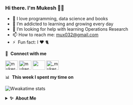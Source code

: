 ### Hi there. I'm Mukesh 👋🏼
- 🤍 I love programming, data science and books
- 🌱 I’m addicted to learning and growing every day
- 🤔 I’m looking for help with learning Operations Research
- 📫 How to reach me: <a rel="icon" href=".../icons8-linkedin---in-logo-used-for-professional-networking,-16.png"> [mux032@gmail.com](mux032@gmail.com)
- ⚡ &nbsp;Fun fact: I :heart: 🐈

🔗 &nbsp;**Connect with me**
<p align="left">
<a href="https://twitter.com/mukesh_makwana_" target="blank"><img align="center" src="https://raw.githubusercontent.com/rahuldkjain/github-profile-readme-generator/master/src/images/icons/Social/twitter.svg" alt="mukesh_makwana_" height="30" width="40" /></a>
<a href="https://linkedin.com/in/mukesh-makwana" target="blank"><img align="center" src="https://raw.githubusercontent.com/rahuldkjain/github-profile-readme-generator/master/src/images/icons/Social/linked-in-alt.svg" alt="mukesh-makwana" height="30" width="40" /></a>
<a href="https://stackoverflow.com/users/" target="blank"><img align="center" src="https://raw.githubusercontent.com/rahuldkjain/github-profile-readme-generator/master/src/images/icons/Social/stack-overflow.svg" alt="" height="30" width="40" /></a>
<a href="https://instagram.com/_mukesh_makwana_" target="blank"><img align="center" src="https://raw.githubusercontent.com/rahuldkjain/github-profile-readme-generator/master/src/images/icons/Social/instagram.svg" alt="_mukesh_makwana_" height="30" width="40" /></a>

📊 &nbsp;**This week I spent my time on**

![Wwakatime stats](https://github-readme-stats-taupe-two.vercel.app/api/wakatime?username=mux032&hide=textmate,HTML,XML,properties,CSV&hide_title=true&hide_border=true&langs_count=3&bg_color=00000000&text_color=777)

<details>
  <summary><b>✨&nbsp;&nbsp;About&nbsp;Me</b></summary>
  <br/>

Experienced Data Scientist with a demonstrated history of working in the retail industry. Skilled in Data Science, Data Analysis, Operations Research, Python (Programming Language), and Natural Language Processing (NLP). Strong engineering professional with a Master of Technology - ME focused in Machine learning/Data science from Indian Institute of Science (IISc).


<!--
**mux032/mux032** is a ✨ _special_ ✨ repository because its `README.md` (this file) appears on your GitHub profile.

[![Top Languages](https://github-readme-stats.vercel.app/api/top-langs/?username=mux032&layout=compact&theme=github_dark)](https://github.com/mux032/github-readme-stats)

[![GitHub stats](https://github-readme-stats.vercel.app/api?username=mux032&count_private=true&show_icons=true&theme=github_dark)](https://github.com/mux032/github-readme-stats)

Here are some ideas to get you started:

- 🔭 I’m currently working on ...
- 🌱 I’m currently learning ...
- 👯 I’m looking to collaborate on ...
- 🤔 I’m looking for help with ...
- 💬 Ask me about ...
- 📫 How to reach me: ...
- 😄 Pronouns: ...
- ⚡ Fun fact: ...
-->

